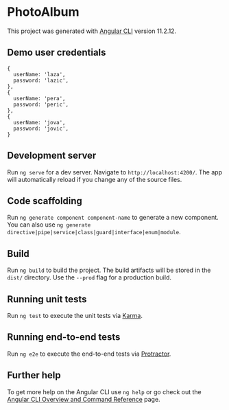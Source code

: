 # PhotoAlbum

This project was generated with [Angular CLI](https://github.com/angular/angular-cli) version 11.2.12.

## Demo user credentials
```
{
  userName: 'laza',
  password: 'lazic',
},
{
  userName: 'pera',
  password: 'peric',
},
{
  userName: 'jova',
  password: 'jovic',
}
```
## Development server

Run `ng serve` for a dev server. Navigate to `http://localhost:4200/`. The app will automatically reload if you change any of the source files.

## Code scaffolding

Run `ng generate component component-name` to generate a new component. You can also use `ng generate directive|pipe|service|class|guard|interface|enum|module`.

## Build

Run `ng build` to build the project. The build artifacts will be stored in the `dist/` directory. Use the `--prod` flag for a production build.

## Running unit tests

Run `ng test` to execute the unit tests via [Karma](https://karma-runner.github.io).

## Running end-to-end tests

Run `ng e2e` to execute the end-to-end tests via [Protractor](http://www.protractortest.org/).

## Further help

To get more help on the Angular CLI use `ng help` or go check out the [Angular CLI Overview and Command Reference](https://angular.io/cli) page.
